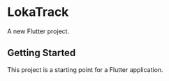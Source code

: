 # LokaTrack

A new Flutter project.

## Getting Started

This project is a starting point for a Flutter application.